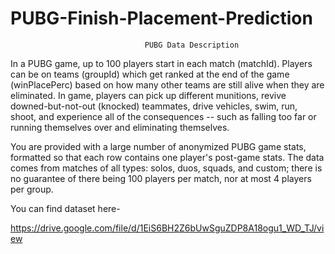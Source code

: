 # PUBG-Finish-Placement-Prediction

                                  PUBG Data Description
                                                                        
                                                                        
In a PUBG game, up to 100 players start in each match (matchId). Players can be on teams (groupId) which get ranked at the end of the game (winPlacePerc) based on how many other teams are still alive when they are eliminated. In game, players can pick up different munitions, revive downed-but-not-out (knocked) teammates, drive vehicles, swim, run, shoot, and experience all of the consequences -- such as falling too far or running themselves over and eliminating themselves.


You are provided with a large number of anonymized PUBG game stats, formatted so that each row contains one player's post-game stats. The data comes from matches of all types: solos, duos, squads, and custom; there is no guarantee of there being 100 players per match, nor at most 4 players per group.

You can find dataset here-

https://drive.google.com/file/d/1EiS6BH2Z6bUwSguZDP8A18ogu1_WD_TJ/view 
